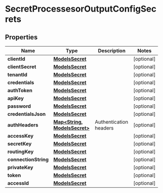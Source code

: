

# SecretProcessesorOutputConfigSecrets


## Properties

| Name | Type | Description | Notes |
|------------ | ------------- | ------------- | -------------|
|**clientId** | [**ModelsSecret**](ModelsSecret.md) |  |  [optional] |
|**clientSecret** | [**ModelsSecret**](ModelsSecret.md) |  |  [optional] |
|**tenantId** | [**ModelsSecret**](ModelsSecret.md) |  |  [optional] |
|**credentials** | [**ModelsSecret**](ModelsSecret.md) |  |  [optional] |
|**authToken** | [**ModelsSecret**](ModelsSecret.md) |  |  [optional] |
|**apiKey** | [**ModelsSecret**](ModelsSecret.md) |  |  [optional] |
|**password** | [**ModelsSecret**](ModelsSecret.md) |  |  [optional] |
|**credentialsJson** | [**ModelsSecret**](ModelsSecret.md) |  |  [optional] |
|**authHeaders** | [**Map&lt;String, ModelsSecret&gt;**](ModelsSecret.md) | Authentication headers |  [optional] |
|**accessKey** | [**ModelsSecret**](ModelsSecret.md) |  |  [optional] |
|**secretKey** | [**ModelsSecret**](ModelsSecret.md) |  |  [optional] |
|**routingKey** | [**ModelsSecret**](ModelsSecret.md) |  |  [optional] |
|**connectionString** | [**ModelsSecret**](ModelsSecret.md) |  |  [optional] |
|**privateKey** | [**ModelsSecret**](ModelsSecret.md) |  |  [optional] |
|**token** | [**ModelsSecret**](ModelsSecret.md) |  |  [optional] |
|**accessId** | [**ModelsSecret**](ModelsSecret.md) |  |  [optional] |




